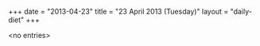 +++
date = "2013-04-23"
title = "23 April 2013 (Tuesday)"
layout = "daily-diet"
+++

<p>&lt;no entries&gt;</p>